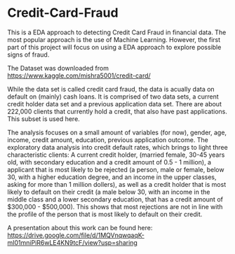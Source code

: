 # Credit-Card-Fraud

This is a EDA approach to detecting Credit Card Fraud in financial data. The most popular approach is the use of Machine Learning. However, the first part of this project will focus on using a EDA approach to explore possible signs of fraud. 

The Dataset was downloaded from https://www.kaggle.com/mishra5001/credit-card/

While the data set is called credit card fraud, the data is acually data on default on (mainly) cash loans. 
It is comprised of two data sets, a current credit holder data set and a previous application data set. There are about 222,000 clients that currently hold a credit, that also have past applications. This subset is used here. 

The analysis focuses on a small amount of variables (for now), gender, age, income, credit amount, education, previous application outcome. 
The exploratory data analysis into credit default rates, which brings to light three characteristic clients: A current credit holder, (married female, 30-45 years old, with secondary education and a credit amount of 0.5 - 1 million), a applicant that is most likely to be rejected (a person, male or female, below 30, with a higher education degree, and an income in the upper classes, asking for more than 1 million dollers), as well as a credit holder that is most likely to default on their credit (a male below 30, with an income in the middle class and a lower secondary education, that has a credit amount of $300,000 - $500,000). This shows that most rejections are not in line with the profile of the person that is most likely to default on their credit. 

A presentation about this work can be found here: https://drive.google.com/file/d/1MQVnqwqaqK-mI01mniPiR6wLE4KN9tcF/view?usp=sharing
